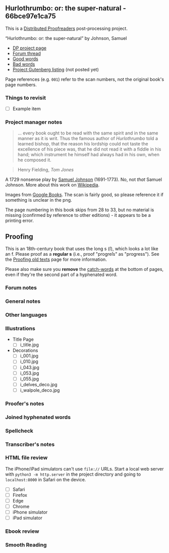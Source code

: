 ## Hurlothrumbo: or: the super-natural - 66bce97e1ca75 ##

This is a [Distributed Proofreaders](http://www.pgdp.net/) post-processing project.

“Hurlothrumbo: or: the super-natural” by Johnson, Samuel

* [DP project page](http://www.pgdp.net/c/project.php?id=projectID66bce97e1ca75)
* [Forum thread](https://www.pgdp.net/phpBB3/viewtopic.php?t=82260)
* [Good words](good_words.txt)
* [Bad words](bad_words.txt)
* [Project Gutenberg listing]() (not posted yet)

Page references (e.g. `001`) refer to the scan numbers, not the original book's page numbers.

### Things to revisit ###

* [ ] Example item

### Project manager notes ###

> ... every book ought to be read with the same spirit and in the same manner as it is writ. Thus the famous author of *Hurlothrumbo* told a learned bishop, that the reason his lordship could not taste the excellence of his piece was, that he did not read it with a fiddle in his hand; which instrument he himself had always had in his own, when he composed it.

> Henry Fielding, *Tom Jones*

A 1729 nonsense play by [Samuel Johnson](https://en.wikipedia.org/wiki/Samuel_Johnson_(dramatist)) (1691-1773). No, not *that* Samuel Johnson. More about this work on [Wikipedia](https://en.wikipedia.org/wiki/Hurlothrumbo).

Images from [Google Books](https://www.google.com/books/edition/Hurlothrumbo_or_the_Super_natural_An_ext/OHJZAAAAcAAJ?hl=en&gbpv=0). The scan is fairly good, so please reference it if something is unclear in the png.

The page numbering in this book skips from 28 to 33, but no material is missing (confirmed by reference to other editions) - it appears to be a printing error.

## Proofing

This is an 18th-century book that uses the long s (ſ), which looks a lot like an f. Please proof as a **regular s** (i.e., proof "progreſs" as "progress"). See the [Proofing old texts](https://www.pgdp.net/wiki/DP_Official_Documentation:Proofreading/Proofing_old_texts) page for more information.

Please also make sure you **remove** the [catch-words](https://www.pgdp.net/wiki/DP_Official_Documentation:Proofreading/Proofreading_Guidelines#Single_Word_at_Bottom_of_Page) at the bottom of pages, even if they're the second part of a hyphenated word.

### Forum notes ###

### General notes ###

### Other languages ###

### Illustrations ###
* Title Page
  * [ ] i_title.jpg
* Decorations
  * [ ] i_001.jpg
  * [ ] i_010.jpg
  * [ ] i_043.jpg
  * [ ] i_053.jpg
  * [ ] i_055.jpg
  * [ ] i_delves_deco.jpg
  * [ ] i_walpole_deco.jpg

### Proofer's notes ###

### Joined hyphenated words ###

### Spellcheck ###

### Transcriber's notes ###

### HTML file review ###
The iPhone/iPad simulators can't use `file://` URLs. Start a local web server with `python3 -m http.server` in the project directory and going to `localhost:8000` in Safari on the device. 

* [ ] Safari
* [ ] Firefox
* [ ] Edge
* [ ] Chrome
* [ ] iPhone simulator
* [ ] iPad simulator

### Ebook review ###

### Smooth Reading ###
